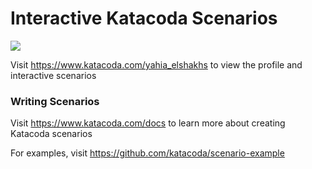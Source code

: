 # Interactive Katacoda Scenarios

[![](http://shields.katacoda.com/katacoda/yahia_elshakhs/count.svg)](https://www.katacoda.com/yahia_elshakhs "Get your profile on Katacoda.com")

Visit https://www.katacoda.com/yahia_elshakhs to view the profile and interactive scenarios

### Writing Scenarios
Visit https://www.katacoda.com/docs to learn more about creating Katacoda scenarios

For examples, visit https://github.com/katacoda/scenario-example

